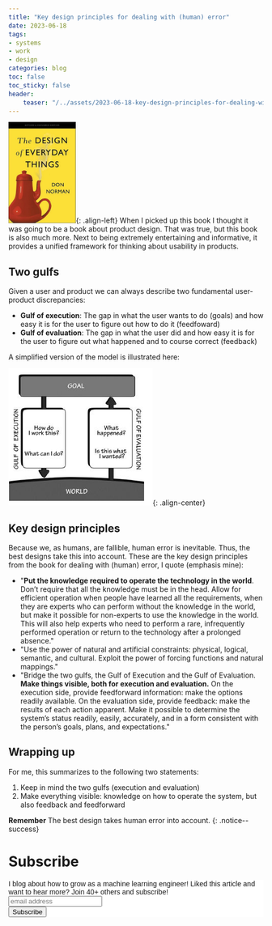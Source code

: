 ```yaml
---
title: "Key design principles for dealing with (human) error"
date: 2023-06-18
tags:
- systems
- work
- design
categories: blog
toc: false
toc_sticky: false
header:
    teaser: "/../assets/2023-06-18-key-design-principles-for-dealing-with-human-error/2023-06-18-17-52-52.png"
---
```


<img src="/assets/2023-06-18-key-design-principles-for-dealing-with-human-error/2023-06-18-18-30-42.png" style="max-height: 200px">{: .align-left} 
When I picked up this book I thought it was going to be a book about product design. That was true, but this book is also much more. Next to being extremely entertaining and informative, it provides a unified framework for thinking about usability in products. 

## Two gulfs

Given a user and product we can always describe two fundamental user-product discrepancies: 

* **Gulf of execution**: The gap in what the user wants to do (goals) and how easy it is for the user to figure out how to do it (feedfoward)
* **Gulf of evaluation**: The gap in what the user did and how easy it is for the user to figure out what happened and to course correct (feedback)

A simplified version of the model is illustrated here:

![](/../assets/2023-06-18-key-design-principles-for-dealing-with-human-error/2023-06-18-17-59-33.png){: .align-center}

## Key design principles

Because we, as humans, are fallible, human error is inevitable. Thus, the best designs take this into account. These are the key design principles from the book for dealing with (human) error, I quote (emphasis mine): 

* "**Put the knowledge required to operate the technology in the world**. Don’t require that all the knowledge must be in the head. Allow for efficient operation when people have learned all the requirements, when they are experts who can perform without the knowledge in the world, but make it possible for non-experts to use the knowledge in the world. This will also help experts who need to perform a rare, infrequently performed operation or return to the technology after a prolonged absence."
* "Use the power of natural and artificial constraints: physical, logical, semantic, and cultural. Exploit the power of forcing functions and natural mappings."
* "Bridge the two gulfs, the Gulf of Execution and the Gulf of Evaluation. **Make things visible, both for execution and evaluation.** On the execution side, provide feedforward information: make the options readily available. On the evaluation side, provide feedback: make the results of each action apparent. Make it possible to determine the system’s status readily, easily, accurately, and in a form consistent with the person’s goals, plans, and expectations."

## Wrapping up

For me, this summarizes to the following two statements: 

1. Keep in mind the two gulfs (execution and evaluation)
2. Make everything visible: knowledge on how to operate the system, but also feedback and feedforward

**Remember** The best design takes human error into account.
{: .notice--success}

# Subscribe
<!-- Begin Mailchimp Signup Form -->
<link href="//cdn-images.mailchimp.com/embedcode/horizontal-slim-10_7.css" rel="stylesheet" type="text/css">
<style type="text/css">
#mc_embed_signup{background:#fff; clear:left; font:14px Helvetica,Arial,sans-serif; width:100%;}
/* Add your own Mailchimp form style overrides in your site stylesheet or in this style block.
    We recommend moving this block and the preceding CSS link to the HEAD of your HTML file. */
</style>
<div id="mc_embed_signup">
<form action="https://gmail.us3.list-manage.com/subscribe/post?u=92fe86c389878585bc87837e8&amp;id=50543deff9" method="post" id="mc-embedded-subscribe-form" name="mc-embedded-subscribe-form" class="validate" target="_blank" novalidate>
    <div id="mc_embed_signup_scroll">
<label for="mce-EMAIL">I blog about how to grow as a machine learning engineer! Liked this article and want to hear more? Join 40+ others and subscribe!</label>
<input type="email" value="" name="EMAIL" class="email" id="mce-EMAIL" placeholder="email address" required>
    <!-- real people should not fill this in and expect good things - do not remove this or risk form bot signups-->
    <div style="position: absolute; left: -5000px;" aria-hidden="true"><input type="text" name="b_92fe86c389878585bc87837e8_50543deff9" tabindex="-1" value=""></div>
    <div class="clear"><input type="submit" value="Subscribe" name="subscribe" id="mc-embedded-subscribe" class="button"></div>
    </div>
</form>
</div>
<!--End mc_embed_signup-->
    